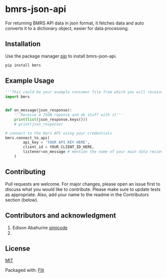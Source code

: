 # bmrs-json-api

For returning BMRS API data in json format, it fetches data and auto converts it to a dictionary object, easier for data processing.


## Installation

Use the package manager [pip](https://pip.pypa.io/en/stable/) to install bmrs-json-api.

```bash
pip install bmrs
```


## Example Usage

```python
'''This could be your example consumer file from which you will receive and process the API responses'''
import bmrs


def on_message(json_response):
    '''Receive a JSON reponse and do stuff with it'''
    print(list(json_response.keys()))
    # print(json_response)

# connect to the bmrs API using your credentials
bmrs.connect_to_api(
        api_key = 'YOUR API KEY HERE',
        client_id = YOUR_CLIENT_ID_HERE,
        listener=on_message # mention the name of your main data recieving function s a parameter
    )
```

## Contributing
Pull requests are welcome. For major changes, please open an issue first to discuss what you would like to contribute.
Please make sure to update tests as appropriate.
Also, add your name to the readme in the Contributors section (below).


## Contributors and acknowledgment
1. Edison Abahurire [simicode](https://github.com/SimiCode)
2.


## License
[MIT](https://choosealicense.com/licenses/mit/)


Packaged with: [Flit](https://buildmedia.readthedocs.org/media/pdf/flit/latest/flit.pdf)
